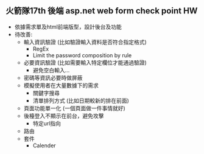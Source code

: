 ## 火箭隊17th 後端 asp.net web form check point HW

* 依據需求單及html前端版型，設計後台及功能
* 待改善:
  * 輸入資訊驗證 (比如驗證輸入資料是否符合指定格式)
    * RegEx
    * Limit the password composition by rule
  * 必要資訊驗證 (比如需要輸入特定欄位才能通過驗證)
    * 避免空白輸入...
  * 密碼等資訊必要時做屏蔽
  * 模擬使用者在大量數據下的需求
    * 關鍵字搜尋
    * 清單排列方式 (比如日期較新的排在前面)
  * 頁面功能單一化 (一個頁面做一件事情就好)
  * 後檯登入不顯示在前台，避免攻擊
    * 特定url指向
  * 路由
  * 套件
    * Calender  
